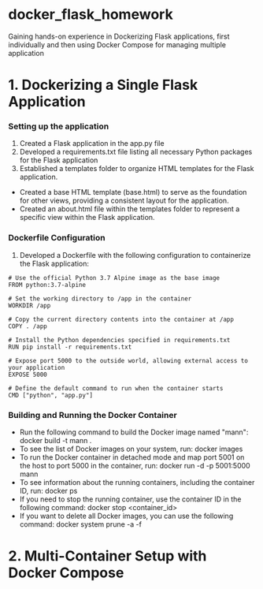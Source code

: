 # docker_flask_homework
Gaining hands-on experience in Dockerizing Flask applications, first individually and then using Docker Compose for managing multiple application

# 1. Dockerizing a Single Flask Application
### Setting up the application 
1. Created a Flask application in the app.py file
2. Developed a requirements.txt file listing all necessary Python packages for the Flask application
3. Established a templates folder to organize HTML templates for the Flask application.
- Created a base HTML template (base.html) to serve as the foundation for other views, providing a consistent layout for the application.
- Created an about.html file within the templates folder to represent a specific view within the Flask application.

### Dockerfile Configuration
1. Developed a Dockerfile with the following configuration to containerize the Flask application:
```
# Use the official Python 3.7 Alpine image as the base image
FROM python:3.7-alpine

# Set the working directory to /app in the container
WORKDIR /app

# Copy the current directory contents into the container at /app
COPY . /app

# Install the Python dependencies specified in requirements.txt
RUN pip install -r requirements.txt

# Expose port 5000 to the outside world, allowing external access to your application
EXPOSE 5000

# Define the default command to run when the container starts
CMD ["python", "app.py"]
```

### Building and Running the Docker Container
- Run the following command to build the Docker image named "mann": docker build -t mann .
- To see the list of Docker images on your system, run: docker images
- To run the Docker container in detached mode and map port 5001 on the host to port 5000 in the container, run: docker run -d -p 5001:5000 mann
- To see information about the running containers, including the container ID, run: docker ps
- If you need to stop the running container, use the container ID in the following command: docker stop <container_id>
- If you want to delete all Docker images, you can use the following command: docker system prune -a -f


# 2. Multi-Container Setup with Docker Compose

